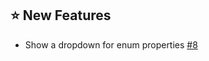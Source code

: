 ## :star: New Features

- Show a dropdown for enum properties [#8](https://github.com/Somfic/vla/issues/8)
